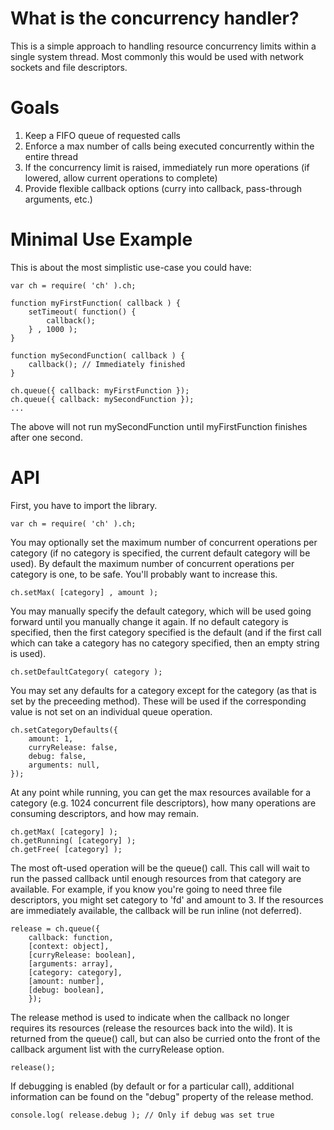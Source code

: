 What is the concurrency handler?
================================

This is a simple approach to handling resource concurrency limits within a
single system thread. Most commonly this would be used with network sockets and
file descriptors.

Goals
=====

1. Keep a FIFO queue of requested calls
2. Enforce a max number of calls being executed concurrently within the entire thread
3. If the concurrency limit is raised, immediately run more operations (if lowered, allow current operations to complete)
4. Provide flexible callback options (curry into callback, pass-through arguments, etc.)

Minimal Use Example
===================

This is about the most simplistic use-case you could have:

    var ch = require( 'ch' ).ch;

    function myFirstFunction( callback ) {
        setTimeout( function() {
            callback();
        } , 1000 );
    }

    function mySecondFunction( callback ) {
        callback(); // Immediately finished
    }

    ch.queue({ callback: myFirstFunction });
    ch.queue({ callback: mySecondFunction });
    ...

The above will not run mySecondFunction until myFirstFunction finishes after one second.

API
===

First, you have to import the library.

    var ch = require( 'ch' ).ch;

You may optionally set the maximum number of concurrent operations per category
(if no category is specified, the current default category will be used). By
default the maximum number of concurrent operations per category is one, to be
safe. You'll probably want to increase this.

    ch.setMax( [category] , amount );

You may manually specify the default category, which will be used going forward
until you manually change it again. If no default category is specified, then
the first category specified is the default (and if the first call which can
take a category has no category specified, then an empty string is used).

    ch.setDefaultCategory( category );

You may set any defaults for a category except for the category (as that is set
by the preceeding method). These will be used if the corresponding value is not
set on an individual queue operation.

    ch.setCategoryDefaults({
        amount: 1,
        curryRelease: false,
        debug: false,
        arguments: null,
    });

At any point while running, you can get the max resources available for a
category (e.g. 1024 concurrent file descriptors), how many operations are
consuming descriptors, and how may remain.

    ch.getMax( [category] );
    ch.getRunning( [category] );
    ch.getFree( [category] );

The most oft-used operation will be the queue() call. This call will wait to
run the passed callback until enough resources from that category are
available. For example, if you know you're going to need three file
descriptors, you might set category to 'fd' and amount to 3. If the resources
are immediately available, the callback will be run inline (not deferred).

    release = ch.queue({
        callback: function,
        [context: object],
        [curryRelease: boolean],
        [arguments: array],
        [category: category],
        [amount: number],
        [debug: boolean],
        });

The release method is used to indicate when the callback no longer requires its
resources (release the resources back into the wild). It is returned from the
queue() call, but can also be curried onto the front of the callback argument
list with the curryRelease option.

    release();

If debugging is enabled (by default or for a particular call), additional
information can be found on the "debug" property of the release method.

    console.log( release.debug ); // Only if debug was set true

